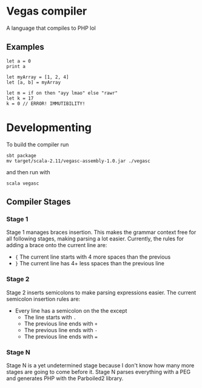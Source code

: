 # Vegas compiler

A language that compiles to PHP lol

## Examples

```
let a = 0
print a
```

```
let myArray = [1, 2, 4]
let [a, b] = myArray
```

```
let m = if on then "ayy lmao" else "rawr"
let k = 17
k = 0 // ERROR! IMMUTIBILITY!
```

# Developmenting

To build the compiler run

```
sbt package
mv target/scala-2.11/vegasc-assembly-1.0.jar ./vegasc
```

and then run with

```
scala vegasc
```

## Compiler Stages

### Stage 1

Stage 1 manages braces insertion. This makes the grammar context free for all
following stages, making parsing a lot easier. Currently, the rules for adding
a brace onto the current line are:

- `{` The current line starts with 4 more spaces than the previous
- `}` The current line has 4+ less spaces than the previous line

### Stage 2

Stage 2 inserts semicolons to make parsing expressions easier. The current
semicolon insertion rules are:

- Every line has a semicolon on the the except
    + The line starts with `.`
    + The previous line ends with `+`
    + The previous line ends with `-`
    + The previous line ends with `=`

### Stage N

Stage N is a yet undetermined stage because I don't know how many more stages
are going to come before it. Stage N parses everything with a PEG and generates
PHP with the Parboiled2 library.
